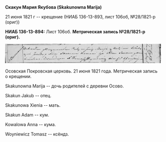 **Скакун Мария Якубова (Skakunowna Marija)**

21 июня 1821 г -- крещение (НИАБ 136-13-893, лист 106об, №28/1821-р
(ориг))

**НИАБ 136-13-894:** Лист 106об. **Метрическая запись №28/1821-р
(ориг).**

![](./media/a9831113b1acd0edadeadd70ea2a32b689f121b1.png)

Осовская Покровская церковь. 21 июня 1821 года. Метрическая запись о
крещении.

Skakunowna Marija -- дочь родителей с деревни Осовo.

Skakun Jakub -- отец.

Skakunowa Xienia -- мать.

Skakun Adam -- кум.

Kowalowa Anna -- кума.

Woyniewicz Tomasz -- ксёндз.
